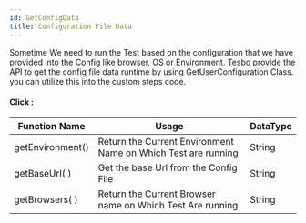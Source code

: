```yaml
---
id: GetConfigData
title: Configuration File Data
---
```



Sometime We need to run the Test based on the configuration that we have provided into the Config like browser, OS or Environment. Tesbo provide the API to get the config file data runtime by using GetUserConfiguration Class. you can utilize this into the custom steps code. 


<h4>Click :</h4> 
<table class="demo">
	<thead>
	<tr>
		<th>Function Name</th>
		<th>Usage</th>
		<th>DataType</th>
	</tr>
	</thead>
	<tbody>
	<tr>
		<td> getEnvironment() </td>
		<td class="width30">Return the Current Environment Name on Which Test are running</td>
		<td class="width40">String
        </td>
	</tr>
	<tr>
		<td class="width20" > getBaseUrl( ) </td>
		<td class="width40">Get the base Url from the Config File</td>
		<td class="width40"><div> String</div>
        </td>
	</tr>
    <tr>
		<td class="width20" >getBrowsers( ) </td>
		<td class="width40">Return the Current Browser name on Which Test Are running</td>
		<td class="width40"><div> String</div>
        </td>
	</tr>
    </tbody>
</table>


